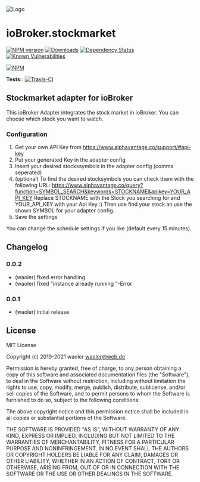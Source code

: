 ![Logo](admin/stockmarket.png)
# ioBroker.stockmarket

[![NPM version](http://img.shields.io/npm/v/iobroker.stockmarket.svg)](https://www.npmjs.com/package/iobroker.stockmarket)
[![Downloads](https://img.shields.io/npm/dm/iobroker.stockmarket.svg)](https://www.npmjs.com/package/iobroker.stockmarket)
[![Dependency Status](https://img.shields.io/david/waoler/iobroker.stockmarket.svg)](https://david-dm.org/waoler/iobroker.stockmarket)
[![Known Vulnerabilities](https://snyk.io/test/github/waoler/ioBroker.stockmarket/badge.svg)](https://snyk.io/test/github/waoler/ioBroker.stockmarket)

[![NPM](https://nodei.co/npm/iobroker.stockmarket.png?downloads=true)](https://nodei.co/npm/iobroker.stockmarket/)

**Tests:**: [![Travis-CI](http://img.shields.io/travis/waoler/ioBroker.stockmarket/master.svg)](https://travis-ci.org/waoler/ioBroker.stockmarket)

## Stockmarket adapter for ioBroker

This ioBroker Adapter integrates the stock market in ioBroker. You can choose which stock you want to watch.

### Configuration
1. Get your own API Key from https://www.alphavantage.co/support/#api-key
2. Put your generated Key in the adapter config 
3. Insert your desired stockssymbols in the adapter config (comma seperated)
4. (optional) To find the desired stocksymbols you can check them with the following URL: https://www.alphavantage.co/query?function=SYMBOL_SEARCH&keywords=STOCKNAME&apikey=YOUR_API_KEY
Replace STOCKNAME with the Stock you searching for and YOUR_API_KEY with your Api Key :)
Then use find your stock an use the shown SYMBOL for your adapter config.
5. Save the settings

You can change the schedule settings if you like (default every 15 minutes).

## Changelog

### 0.0.2
* (waoler) fixed error handling
* (waoler) fixed "instance already running "-Error

### 0.0.1
* (waoler) initial release

## License
MIT License

Copyright (c) 2019-2021 waoler <waoler@web.de>

Permission is hereby granted, free of charge, to any person obtaining a copy
of this software and associated documentation files (the "Software"), to deal
in the Software without restriction, including without limitation the rights
to use, copy, modify, merge, publish, distribute, sublicense, and/or sell
copies of the Software, and to permit persons to whom the Software is
furnished to do so, subject to the following conditions:

The above copyright notice and this permission notice shall be included in all
copies or substantial portions of the Software.

THE SOFTWARE IS PROVIDED "AS IS", WITHOUT WARRANTY OF ANY KIND, EXPRESS OR
IMPLIED, INCLUDING BUT NOT LIMITED TO THE WARRANTIES OF MERCHANTABILITY,
FITNESS FOR A PARTICULAR PURPOSE AND NONINFRINGEMENT. IN NO EVENT SHALL THE
AUTHORS OR COPYRIGHT HOLDERS BE LIABLE FOR ANY CLAIM, DAMAGES OR OTHER
LIABILITY, WHETHER IN AN ACTION OF CONTRACT, TORT OR OTHERWISE, ARISING FROM,
OUT OF OR IN CONNECTION WITH THE SOFTWARE OR THE USE OR OTHER DEALINGS IN THE
SOFTWARE.
